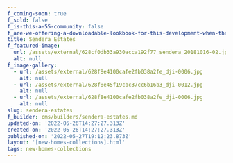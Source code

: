 ```yaml
---
f_coming-soon: true
f_sold: false
f_is-this-a-55-community: false
f_are-we-offering-a-downloadable-lookbook-for-this-development-when-they-submit-their-contact-info: false
title: Sendera Estates
f_featured-image:
  url: /assets/external/628cf0db33a930acca192f77_sendera_20181016-02.jpg
  alt: null
f_image-gallery:
  - url: /assets/external/628f8e4100cafe2fb038a2fe_dji-0006.jpg
    alt: null
  - url: /assets/external/628f8e45f19cbc37cc6b16b3_dji-0012.jpg
    alt: null
  - url: /assets/external/628f8e4100cafe2fb038a2fe_dji-0006.jpg
    alt: null
slug: sendera-estates
f_builder: cms/builders/sendera-estates.md
updated-on: '2022-05-26T14:27:27.313Z'
created-on: '2022-05-26T14:27:27.313Z'
published-on: '2022-05-27T19:12:23.873Z'
layout: '[new-homes-collections].html'
tags: new-homes-collections
---
```



